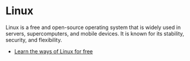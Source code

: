 # Linux

Linux is a free and open-source operating system that is widely used in servers, supercomputers, and mobile devices. It is known for its stability, security, and flexibility.

- [Learn the ways of Linux for free](https://linuxjourney.com/)

